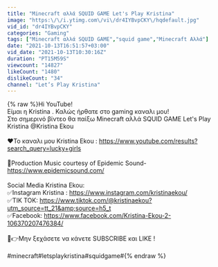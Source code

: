 ```yaml
---
title: "Minecraft αλλά SQUID GAME Let's Play Kristina"
image: "https:\/\/i.ytimg.com\/vi\/dr4IYBvpCKY\/hqdefault.jpg"
vid_id: "dr4IYBvpCKY"
categories: "Gaming"
tags: ["Minecraft αλλά SQUID GAME","squid game","Minecraft Αλλά"]
date: "2021-10-13T16:51:57+03:00"
vid_date: "2021-10-13T10:30:16Z"
duration: "PT15M59S"
viewcount: "14827"
likeCount: "1480"
dislikeCount: "34"
channel: "Let’s Play Kristina"
---
```

{% raw %}Hi YouTube!<br />Είμαι η Kristina . Καλώς ήρθατε στο gaming καναλι μου!<br />Στο σημερινό βίντεο θα παίξω Minecraft αλλά SQUID GAME Let's Play Kristina @Kristina Ekou <br /><br />❤️Το καναλι μου  Kristina Ekou : <a rel="nofollow" target="blank" href="https://www.youtube.com/results?search_query=lucky+girls">https://www.youtube.com/results?search_query=lucky+girls</a><br /><br />🎵Production Music courtesy of Epidemic Sound-<a rel="nofollow" target="blank" href="https://www.epidemicsound.com/">https://www.epidemicsound.com/</a><br /><br />Social Media Kristina Ekou:<br />✅Instagram Kristina : <a rel="nofollow" target="blank" href="https://www.instagram.com/kristinaekou/">https://www.instagram.com/kristinaekou/</a><br />✅ΤΙΚ ΤΟΚ:  <a rel="nofollow" target="blank" href="https://www.tiktok.com/@kristinaekou?utm_source=tt_21&amp;source=h5_t">https://www.tiktok.com/@kristinaekou?utm_source=tt_21&amp;source=h5_t</a><br />✅Facebook: <a rel="nofollow" target="blank" href="https://www.facebook.com/Kristina-Ekou-2-106370207476384/">https://www.facebook.com/Kristina-Ekou-2-106370207476384/</a><br /><br />💎👉Μην ξεχάσετε να κάνετε SUBSCRIBE και LIKE !<br /><br />#minecraft#letsplaykristina#squidgame#{% endraw %}
